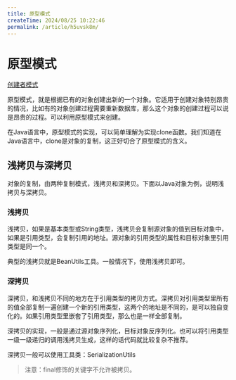 ```yaml
---
title: 原型模式
createTime: 2024/08/25 10:22:46
permalink: /article/h5uvsk8m/
---
```

# 原型模式

[创建者模式][]

原型模式，就是根据已有的对象创建出新的一个对象。它适用于创建对象特别昂贵的情况，比如有的对象创建过程需要重新数据库，那么这个对象的创建过程可以说是昂贵的过程。可以利用原型模式来创建。

在Java语言中，原型模式的实现，可以简单理解为实现clone函数。我们知道在Java语言中，clone是对象的复制，这正好切合了原型模式的含义。

## 浅拷贝与深拷贝

对象的复制，由两种复制模式，浅拷贝和深拷贝。下面以Java对象为例，说明浅拷贝与深拷贝。

### 浅拷贝

浅拷贝，如果是基本类型或String类型，浅拷贝会复制源对象的值到目标对象中，如果是引用类型，会复制引用的地址。源对象的引用类型的属性和目标对象里引用类型是同一个。

典型的浅拷贝就是BeanUtils工具。一般情况下，使用浅拷贝即可。

### 深拷贝

深拷贝，和浅拷贝不同的地方在于引用类型的拷贝方式。深拷贝对引用类型里所有的值全部复制一遍创建一个新的引用类型，这两个的地址是不同的，是可以独自变化的。如果引用类型里嵌套了引用类型，那么也是一样全部复制。

深拷贝的实现，一般是通过源对象序列化，目标对象反序列化。也可以将引用类型一级一级递归的调用浅拷贝生成，这样的话代码就比较复杂不推荐。

深拷贝一般可以使用工具类：SerializationUtils

> 注意：final修饰的关键字不允许被拷贝。

[创建者模式]: ./readme.md